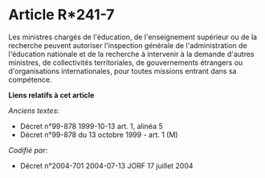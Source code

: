 # Article R*241-7

Les ministres chargés de l'éducation, de l'enseignement supérieur ou de la recherche peuvent autoriser l'inspection générale
de l'administration de l'éducation nationale et de la recherche à intervenir à la demande d'autres ministres, de
collectivités territoriales, de gouvernements étrangers ou d'organisations internationales, pour toutes missions entrant dans
sa compétence.

**Liens relatifs à cet article**

_Anciens textes_:

  - Décret n°99-878 1999-10-13 art. 1, alinéa 5
  - Décret n°99-878 du 13 octobre 1999 - art. 1 (M)

_Codifié par_:

  - Décret n°2004-701 2004-07-13 JORF 17 juillet 2004
